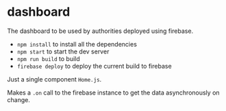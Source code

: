 # dashboard

The dashboard to be used by authorities deployed using firebase.

* `npm install` to install all the dependencies
* `npm start` to start the dev server
* `npm run build` to build 
* `firebase deploy` to deploy the current build to firebase


Just a single component `Home.js`. 

Makes a `.on` call to the firebase instance to get the data asynchronously on change.

